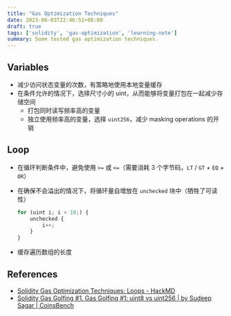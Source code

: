 ```yaml
---
title: "Gas Optimization Techniques"
date: 2023-06-03T22:46:51+08:00
draft: true
tags: ['solidity', 'gas-optimization', 'learning-note']
summary: Some tested gas optimization techniques.
---
```


## Variables

- 减少访问状态变量的次数，有策略地使用本地变量缓存
- 在条件允许的情况下，选择尺寸小的 uint，从而能够将变量打包在一起减少存储空间
    - 打包同时读写频率高的变量
    - 独立使用频率高的变量，选择 `uint256`，减少 masking operations 的开销

## Loop

- 在循环判断条件中，避免使用 `>=` 或 `<=`（需要消耗 3 个字节码，`LT` / `GT` + `EQ` + `OR`）
- 在确保不会溢出的情况下，将循环量自增放在 `unchecked` 块中（牺牲了可读性）

    ```js
    for (uint i; i < 10;) {
        unchecked {
            i++;
        }
    }
    ```

- 缓存遍历数组的长度

## References

- [Solidity Gas Optimization Techniques: Loops - HackMD](https://hackmd.io/@totomanov/gas-optimization-loops)
- [Solidity Gas Golfing #1. Gas Golfing #1: uint8 vs uint256 | by Sudeep Sagar | CoinsBench](https://coinsbench.com/an%CC%A3uha-solidity-gas-golfing-1-6e53269b03e4)